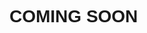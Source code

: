 <!DOCTYPE html>
<html>
<head>
<style>
body,h1 {font-family: "Raleway", sans-serif}
body, html {height: 100%}
.bgimg {
  background-image: url("petterBraka.github.io/pexels-photo-236950.jpeg");
  background-position: center;
}
</style>
</head>
<body>
<div class="bgimg w3-display-container w3-animate-opacity w3-text-white">
  <div class="w3-display-middle">
    <h1 class="w3-jumbo w3-animate-top">COMING SOON</h1>
  </div>
</div>

</body>
</html>

